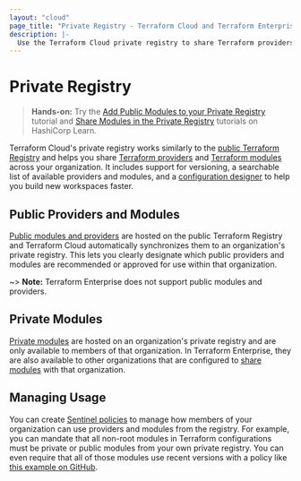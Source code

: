 ```yaml
---
layout: "cloud"
page_title: "Private Registry - Terraform Cloud and Terraform Enterprise"
description: |-
  Use the Terraform Cloud private registry to share Terraform providers and modules across your organization.
---
```


# Private Registry

> **Hands-on:** Try the [Add Public Modules to your Private Registry](https://learn.hashicorp.com/tutorials/terraform/module-private-registry-add?in=terraform/modules) tutorial and [Share Modules in the Private Registry](https://learn.hashicorp.com/tutorials/terraform/module-private-registry?in=terraform/modules) tutorials on HashiCorp Learn.

Terraform Cloud's private registry works similarly to the [public Terraform Registry](/docs/registry/index.html) and helps you share [Terraform providers](/docs/language/providers/index.html) and [Terraform modules](/docs/language/modules/index.html) across your organization. It includes support for versioning, a searchable list of available providers and modules, and a [configuration designer](/docs/cloud/registry/design.html) to help you build new workspaces faster.

## Public Providers and Modules

[Public modules and providers](/docs/cloud/registry/add.html) are hosted on the public Terraform Registry and Terraform Cloud automatically synchronizes them to an organization's private registry. This lets you clearly designate which public providers and modules are recommended or approved for use within that organization.

~> **Note:** Terraform Enterprise does not support public modules and providers.

## Private Modules

[Private modules](/docs/cloud/registry/publish.html) are hosted on an organization's private registry and are only available to members of that organization. In Terraform Enterprise, they are also available to other organizations that are configured to [share modules](/docs/enterprise/admin/module-sharing.html) with that organization.

## Managing Usage

You can create [Sentinel policies](/docs/cloud/sentinel/index.html) to manage how members of your organization can use providers and modules from the registry. For example, you can mandate that all non-root modules in Terraform configurations must be private or public modules from your own private registry. You can even require that all of those modules use recent versions with a policy like [this example on GitHub](https://github.com/hashicorp/terraform-guides/blob/master/governance/third-generation/cloud-agnostic/http-examples/use-recent-versions-from-pmr.sentinel).
